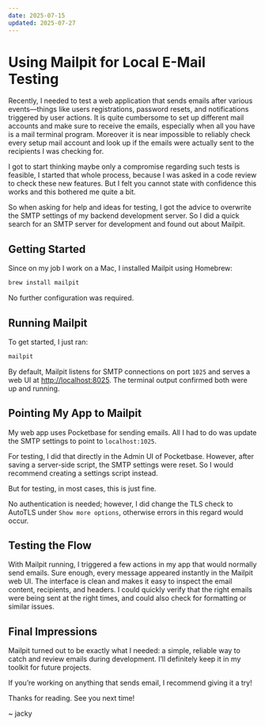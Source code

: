```yaml
---
date: 2025-07-15
updated: 2025-07-27
---
```


# Using Mailpit for Local E-Mail Testing

Recently, I needed to test a web application that sends emails after various events—things like users registrations, password resets, and notifications triggered by user actions. It is quite cumbersome to set up different mail accounts and make sure to receive the emails, especially when all you have is a mail terminal program. Moreover it is near impossible to reliably check every setup mail account and look up if the emails were actually sent to the recipients I was checking for.

I got to start thinking maybe only a compromise regarding such tests is feasible, I started that whole process, because I was asked in a code review to check these new features. But I felt you cannot state with confidence this works and this bothered me quite a bit.

So when asking for help and ideas for testing, I got the advice to overwrite the SMTP settings of my backend development server. So I did a quick search for an SMTP server for development and found out about Mailpit.

## Getting Started

Since on my job I work on a Mac, I installed Mailpit using Homebrew:

```sh
brew install mailpit
```

No further configuration was required.

## Running Mailpit

To get started, I just ran:

```sh
mailpit
```

By default, Mailpit listens for SMTP connections on port `1025` and serves a web UI at [http://localhost:8025](http://localhost:8025). The terminal output confirmed both were up and running.

## Pointing My App to Mailpit

My web app uses Pocketbase for sending emails. All I had to do was update the SMTP settings to point to `localhost:1025`.

For testing, I did that directly in the Admin UI of Pocketbase. However, after saving a server-side script, the SMTP settings were reset. So I would recommend creating a settings script instead.

But for testing, in most cases, this is just fine.

No authentication is needed; however, I did change the TLS check to AutoTLS under `Show more options`, otherwise errors in this regard would occur.

## Testing the Flow

With Mailpit running, I triggered a few actions in my app that would normally send emails. Sure enough, every message appeared instantly in the Mailpit web UI. The interface is clean and makes it easy to inspect the email content, recipients, and headers. I could quickly verify that the right emails were being sent at the right times, and could also check for formatting or similar issues.

## Final Impressions

Mailpit turned out to be exactly what I needed: a simple, reliable way to catch and review emails during development. I’ll definitely keep it in my toolkit for future projects.

If you’re working on anything that sends email, I recommend giving it a try!

Thanks for reading. See you next time!

~ jacky

